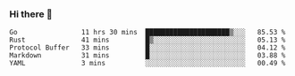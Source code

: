 ### Hi there 👋

<!--
**yeya24/yeya24** is a ✨ _special_ ✨ repository because its `README.md` (this file) appears on your GitHub profile.

Here are some ideas to get you started:

- 🔭 I’m currently working on ...
- 🌱 I’m currently learning ...
- 👯 I’m looking to collaborate on ...
- 🤔 I’m looking for help with ...
- 💬 Ask me about ...
- 📫 How to reach me: ...
- 😄 Pronouns: ...
- ⚡ Fun fact: ...
-->

<!--START_SECTION:waka-->
```text
Go                11 hrs 30 mins  █████████████████████▒░░░   85.53 % 
Rust              41 mins         █▒░░░░░░░░░░░░░░░░░░░░░░░   05.13 % 
Protocol Buffer   33 mins         █░░░░░░░░░░░░░░░░░░░░░░░░   04.12 % 
Markdown          31 mins         █░░░░░░░░░░░░░░░░░░░░░░░░   03.88 % 
YAML              3 mins          ░░░░░░░░░░░░░░░░░░░░░░░░░   00.49 % 
```
<!--END_SECTION:waka-->
